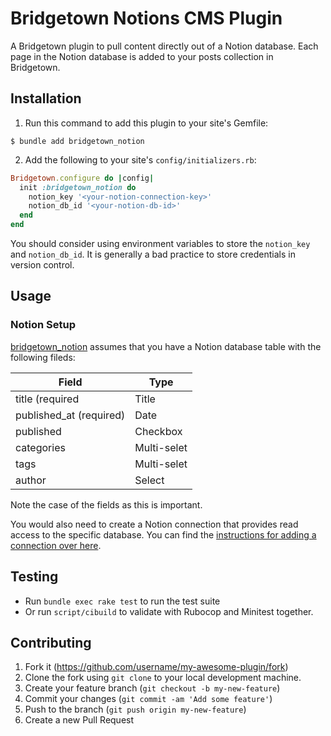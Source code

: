 # Bridgetown Notions CMS Plugin

A Bridgetown plugin to pull content directly out of a Notion database. Each page in the 
Notion database is added to your posts collection in Bridgetown.


## Installation

1. Run this command to add this plugin to your site's Gemfile:

```shell
$ bundle add bridgetown_notion
```

2. Add the following to your site's `config/initializers.rb`:

```ruby
Bridgetown.configure do |config|
  init :bridgetown_notion do
    notion_key '<your-notion-connection-key>'
    notion_db_id '<your-notion-db-id>'
  end
end
```

You should consider using environment variables to store the `notion_key` and `notion_db_id`.
It is generally a bad practice to store credentials in version control.

## Usage

### Notion Setup

[bridgetown_notion](https://github.com/fbuys/bridgetown_notion) assumes that you have a Notion
database table with the following fileds:

| Field | Type |
|-|-|
| title (required | Title |
| published_at (required) | Date |
| published | Checkbox  |
| categories | Multi-selet | 
| tags | Multi-selet | 
| author | Select |

Note the case of the fields as this is important.

You would also need to create a Notion connection that provides read access to the specific
database. You can find the [instructions for adding a connection over here](https://www.notion.so/help/add-and-manage-connections-with-the-api).

## Testing

* Run `bundle exec rake test` to run the test suite
* Or run `script/cibuild` to validate with Rubocop and Minitest together.

## Contributing

1. Fork it (https://github.com/username/my-awesome-plugin/fork)
2. Clone the fork using `git clone` to your local development machine.
3. Create your feature branch (`git checkout -b my-new-feature`)
4. Commit your changes (`git commit -am 'Add some feature'`)
5. Push to the branch (`git push origin my-new-feature`)
6. Create a new Pull Request
